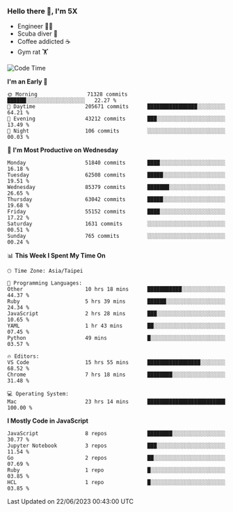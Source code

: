 ### Hello there 👋, I'm 5X

* Engineer 👨‍💻
* Scuba diver 🤿
* Coffee addicted ☕️
* Gym rat 🏋️

<!--START_SECTION:waka-->
![Code Time](http://img.shields.io/badge/Code%20Time-297%20hrs%2027%20mins-blue)

**I'm an Early 🐤** 

```text
🌞 Morning                71328 commits       ██████░░░░░░░░░░░░░░░░░░░   22.27 % 
🌆 Daytime                205671 commits      ████████████████░░░░░░░░░   64.21 % 
🌃 Evening                43212 commits       ███░░░░░░░░░░░░░░░░░░░░░░   13.49 % 
🌙 Night                  106 commits         ░░░░░░░░░░░░░░░░░░░░░░░░░   00.03 % 
```
📅 **I'm Most Productive on Wednesday** 

```text
Monday                   51840 commits       ████░░░░░░░░░░░░░░░░░░░░░   16.18 % 
Tuesday                  62508 commits       █████░░░░░░░░░░░░░░░░░░░░   19.51 % 
Wednesday                85379 commits       ███████░░░░░░░░░░░░░░░░░░   26.65 % 
Thursday                 63042 commits       █████░░░░░░░░░░░░░░░░░░░░   19.68 % 
Friday                   55152 commits       ████░░░░░░░░░░░░░░░░░░░░░   17.22 % 
Saturday                 1631 commits        ░░░░░░░░░░░░░░░░░░░░░░░░░   00.51 % 
Sunday                   765 commits         ░░░░░░░░░░░░░░░░░░░░░░░░░   00.24 % 
```


📊 **This Week I Spent My Time On** 

```text
🕑︎ Time Zone: Asia/Taipei

💬 Programming Languages: 
Other                    10 hrs 18 mins      ███████████░░░░░░░░░░░░░░   44.37 % 
Ruby                     5 hrs 39 mins       ██████░░░░░░░░░░░░░░░░░░░   24.34 % 
JavaScript               2 hrs 28 mins       ███░░░░░░░░░░░░░░░░░░░░░░   10.65 % 
YAML                     1 hr 43 mins        ██░░░░░░░░░░░░░░░░░░░░░░░   07.45 % 
Python                   49 mins             █░░░░░░░░░░░░░░░░░░░░░░░░   03.57 % 

🔥 Editors: 
VS Code                  15 hrs 55 mins      █████████████████░░░░░░░░   68.52 % 
Chrome                   7 hrs 18 mins       ████████░░░░░░░░░░░░░░░░░   31.48 % 

💻 Operating System: 
Mac                      23 hrs 14 mins      █████████████████████████   100.00 % 
```

**I Mostly Code in JavaScript** 

```text
JavaScript               8 repos             ████████░░░░░░░░░░░░░░░░░   30.77 % 
Jupyter Notebook         3 repos             ███░░░░░░░░░░░░░░░░░░░░░░   11.54 % 
Go                       2 repos             ██░░░░░░░░░░░░░░░░░░░░░░░   07.69 % 
Ruby                     1 repo              █░░░░░░░░░░░░░░░░░░░░░░░░   03.85 % 
HCL                      1 repo              █░░░░░░░░░░░░░░░░░░░░░░░░   03.85 % 
```




 Last Updated on 22/06/2023 00:43:00 UTC
<!--END_SECTION:waka-->

